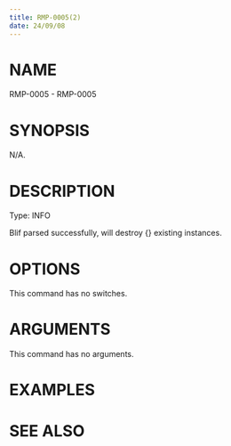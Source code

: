 ```yaml
---
title: RMP-0005(2)
date: 24/09/08
---
```


# NAME

RMP-0005 - RMP-0005

# SYNOPSIS

N/A.

# DESCRIPTION

Type: INFO

Blif parsed successfully, will destroy {} existing instances.

# OPTIONS

This command has no switches.

# ARGUMENTS

This command has no arguments.

# EXAMPLES

# SEE ALSO
